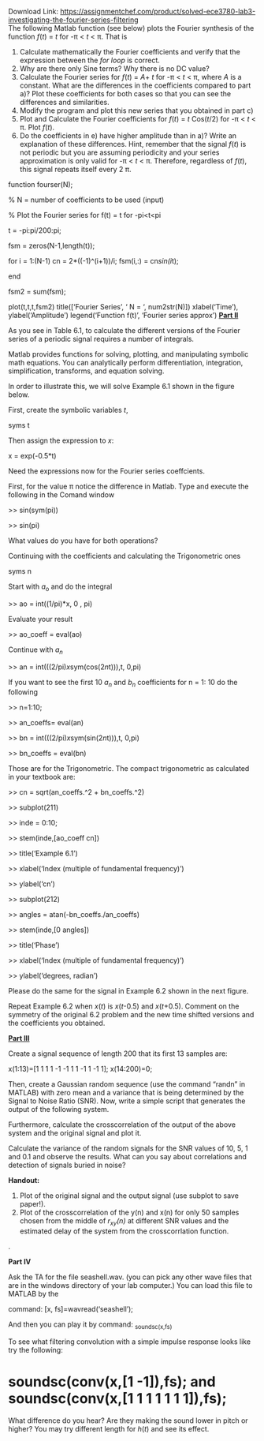 Download Link: https://assignmentchef.com/product/solved-ece3780-lab3-investigating-the-fourier-series-filtering
<br>
The following Matlab function (see below) plots the Fourier synthesis of the function <em>f</em>(<em>t</em>) = <em>t</em> for -π &lt; <em>t </em>&lt; π.  That is

<ol>

 <li>Calculate mathematically the Fourier coefficients and verify that the expression between the <em>for loop </em>is correct.</li>

 <li>Why are there only Sine terms? Why there is no DC value?</li>

 <li>Calculate the Fourier series for <em>f</em>(<em>t</em>) = <em>A</em>+ <em>t</em> for -π &lt; <em>t</em> &lt; π, where <em>A</em> is a constant. What are the differences in the coefficients compared to part a)? Plot these coefficients for both cases so that you can see the differences and similarities.</li>

 <li>Modify the program and plot this new series that you obtained in part c)</li>

 <li>Plot and Calculate the Fourier coefficients for <em>f</em>(<em>t</em>) = <em>t</em> Cos(<em>t</em>/2) for -π &lt; <em>t</em> &lt; π. Plot <em>f</em>(<em>t</em>).</li>

 <li>Do the coefficients in e) have higher amplitude than in a)? Write an explanation of these differences. Hint, remember that the signal <em>f</em>(<em>t</em>) is not periodic but you are assuming periodicity and your series approximation is only valid for -π &lt; <em>t</em> &lt; π. Therefore, regardless of <em>f</em>(<em>t</em>), this signal repeats itself every 2 π.</li>

</ol>

function fourser(N);




% N = number of coefficients to be used (input)

% Plot the Fourier series for f(t) = t for -pi&lt;t&lt;pi




t = -pi:pi/200:pi;




fsm = zeros(N-1,length(t));




for i = 1:(N-1)    cn = 2*((-1)^(i+1))/i;     fsm(i,:) = cn*sin(i*t);

end




fsm2 = sum(fsm);




plot(t,t,t,fsm2)  title([‘Fourier Series’, ‘ N = ‘, num2str(N)]) xlabel(‘Time’), ylabel(‘Amplitude’)  legend(‘Function f(t)’, ‘Fourier series approx’)  <strong><u>Part II</u>  </strong>

<strong> </strong>

As you see in Table 6.1, to calculate the different versions of the Fourier series of a periodic signal requires a number of integrals.

Matlab provides functions for solving, plotting, and manipulating symbolic math equations. You can analytically perform differentiation, integration, simplification, transforms, and equation solving.

In order to illustrate this, we will solve Example 6.1 shown in the figure below.

First, create the symbolic variables <em>t</em>,

syms t

Then assign the expression to <em>x</em>:




x = exp(-0.5*t)




Need the expressions now for the Fourier series coeffcients.




First, for the value π notice the difference in Matlab. Type and execute the following in the Comand window

&gt;&gt; sin(sym(pi))

&gt;&gt; sin(pi)




What values do you have for both operations?




Continuing with the coefficients and calculating the Trigonometric ones




syms n




Start with <em>a</em><sub>o</sub> and do the integral




&gt;&gt; ao = int((1/pi)*x, 0 , pi)




Evaluate your result




&gt;&gt; ao_coeff = eval(ao)




Continue with <em>a<sub>n</sub></em>




&gt;&gt; an = int(((2/pi)*x*sym(cos(2*n*t))),t, 0,pi)




If you want to see the first 10 <em>a<sub>n</sub></em> and <em>b<sub>n</sub></em> coefficients for n = 1: 10 do the following




&gt;&gt; n=1:10;

&gt;&gt; an_coeffs= eval(an)

&gt;&gt; bn = int(((2/pi)*x*sym(sin(2*n*t))),t, 0,pi)

&gt;&gt; bn_coeffs = eval(bn)




Those are for the Trigonometric. The compact trigonometric as calculated in your textbook are:




&gt;&gt; cn = sqrt(an_coeffs.^2 + bn_coeffs.^2)

&gt;&gt; subplot(211)

&gt;&gt; inde = 0:10;

&gt;&gt; stem(inde,[ao_coeff cn])

&gt;&gt; title(‘Example 6.1’)

&gt;&gt; xlabel(‘Index (multiple of fundamental frequency)’)

&gt;&gt; ylabel(‘cn’)

&gt;&gt; subplot(212)

&gt;&gt; angles = atan(-bn_coeffs./an_coeffs)

&gt;&gt; stem(inde,[0 angles])

&gt;&gt; title(‘Phase’)

&gt;&gt; xlabel(‘Index (multiple of fundamental frequency)’)

&gt;&gt; ylabel(‘degrees, radian’)







Please do the same for the signal in Example 6.2 shown in the next figure.










Repeat Example 6.2 when <em>x</em>(<em>t</em>) is <em>x</em>(<em>t</em>-0.5) and <em>x</em>(<em>t</em>+0.5). Comment on the symmetry of the original 6.2 problem and the new time shifted versions and the coefficients you obtained.




<strong><u>Part III</u>  </strong>

Create a signal sequence of length 200 that its first 13 samples are:

x(1:13)=[1 1 1 1 -1 -1 1 1 -1 1 -1 1];  x(14:200)=0;

Then, create a Gaussian random sequence (use the command “randn” in MATLAB) with zero mean and a variance that is being determined by the Signal to Noise Ratio (SNR). Now, write a simple script that generates the output of the following system.




Furthermore, calculate the crosscorrelation of the output of the above system and the original signal and plot it.




Calculate the variance of the random signals for the SNR values of 10, 5, 1 and 0.1 and observe the results. What can you say about correlations and detection of signals buried in noise?




<strong>Handout:  </strong>

<ol>

 <li>Plot of the original signal and the output signal (use subplot to save paper!).</li>

 <li>Plot of the crosscorrelation of the y(n) and x(n) for only 50 samples chosen from the middle of <em>r<sub>xy</sub>(n)</em> at different SNR values and the estimated delay of the system from the crosscorrlation function.</li>

</ol>

.




<strong>Part IV</strong>




Ask the TA for the file seashell.wav. (you can pick any other wave files that are in the windows directory of your lab computer.) You can load this file to MATLAB by the

command: [x, fs]=wavread(‘seashell’);

And then you can play it by command: <sub>soundsc(x,fs) </sub>




To see what filtering convolution with a simple impulse response looks like try the following:

<h1>soundsc(conv(x,[1 -1]),fs);  and soundsc(conv(x,[1 1 1 1 1 1 1]),fs);</h1>







What difference do you hear? Are they making the sound lower in pitch or higher? You may try different length for <em>h</em>(<em>t</em>) and see its effect.


